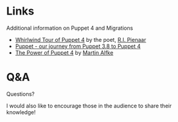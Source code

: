 <!SLIDE incremental>

# Links #

Additional information on Puppet 4 and Migrations

* [Whirlwind Tour of Puppet 4](http://www.slideshare.net/ripienaar/whirlwind-tour-of-puppet-4) by the poet, [R.I. Pienaar](https://twitter.com/ripienaar)
* [Puppet - our journey from Puppet 3.8 to Puppet 4](http://hggh.github.io/puppet/debian/2016/08/19/puppet-4.x.html)
* [The Power of Puppet 4](http://www.slideshare.net/tuxmea/power-of-puppet-4) by [Martin Alfke](https://twitter.com/tuxmea)

<!SLIDE >

# Q&A

Questions?

I would also like to encourage those in the audience to share their knowledge!
